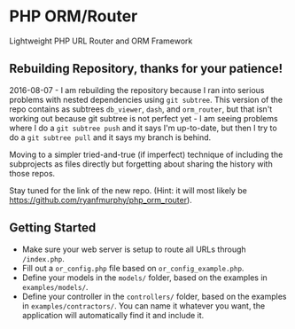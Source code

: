 # PHP ORM/Router

Lightweight PHP URL Router and ORM Framework

## Rebuilding Repository, thanks for your patience!

2016-08-07 - I am rebuilding the repository because I ran into serious problems with nested dependencies using `git subtree`.  This version of the repo contains as subtrees `db_viewer`, `dash`, and `orm_router`, but that isn't working out because git subtree is not perfect yet - I am seeing problems where I do a `git subtree push` and it says I'm up-to-date, but then I try to do a `git subtree pull` and it says my branch is behind.

Moving to a simpler tried-and-true (if imperfect) technique of including the subprojects as files directly but forgetting about sharing the history with those repos.

Stay tuned for the link of the new repo.  (Hint:  it will most likely be https://github.com/ryanfmurphy/php_orm_router).

## Getting Started

* Make sure your web server is setup to route all URLs through `/index.php`.
* Fill out a `or_config.php` file based on `or_config_example.php`.
* Define your models in the `models/` folder, based on the examples in `examples/models/`.
* Define your controller in the `controllers/` folder, based on the examples in `examples/contractors/`.
  You can name it whatever you want, the application will automatically find it and include it.

